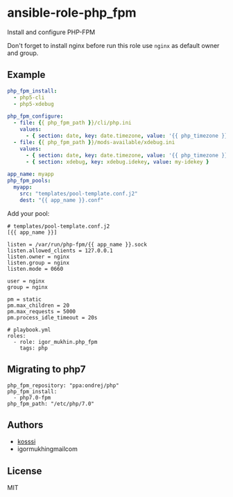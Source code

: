 # ansible-role-php_fpm

Install and configure PHP-FPM

Don't forget to install nginx before run this role use `nginx` as default owner and group.

## Example

```yaml
php_fpm_install:
  - php5-cli
  - php5-xdebug

php_fpm_configure:
  - file: {{ php_fpm_path }}/cli/php.ini
    values:
      - { section: date, key: date.timezone, value: '{{ php_timezone }}' }
  - file: {{ php_fpm_path }}/mods-available/xdebug.ini
    values:
      - { section: date, key: date.timezone, value: '{{ php_timezone }}' }
      - { section: xdebug, key: xdebug.idekey, value: my-idekey }

app_name: myapp
php_fpm_pools:
  myapp:
    src: "templates/pool-template.conf.j2"
    dest: "{{ app_name }}.conf"
```

Add your pool:

```
# templates/pool-template.conf.j2
[{{ app_name }}]

listen = /var/run/php-fpm/{{ app_name }}.sock
listen.allowed_clients = 127.0.0.1
listen.owner = nginx
listen.group = nginx
listen.mode = 0660

user = nginx
group = nginx

pm = static
pm.max_children = 20
pm.max_requests = 5000
pm.process_idle_timeout = 20s
```

```
# playbook.yml
roles:
  - role: igor_mukhin.php_fpm
    tags: php
```

## Migrating to php7

```
php_fpm_repository: "ppa:ondrej/php"
php_fpm_install:
  - php7.0-fpm
php_fpm_path: "/etc/php/7.0"
```

## Authors

* [kosssi](https://github.com/kosssi)
* igormukhingmailcom

## License

MIT
